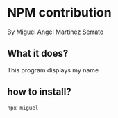 # NPM contribution
By Miguel Angel Martinez Serrato

## What it does?
This program displays my name

## how to install?
```
npx miguel
```